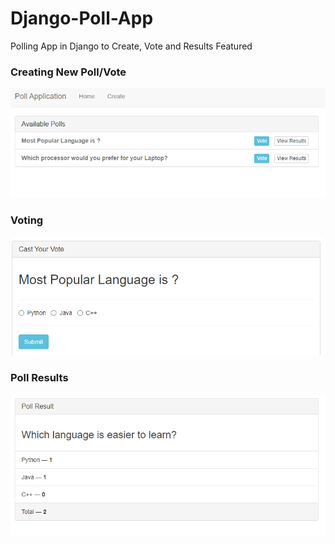 # Django-Poll-App
Polling App in Django to Create, Vote and Results Featured

<h3> Creating New Poll/Vote </h3>

![New Poll](https://raw.githubusercontent.com/Alexeino/Django-Poll-App/master/Home.PNG)

<h3> Voting </h3>

<p align="left">
  <img src="https://raw.githubusercontent.com/Alexeino/Django-Poll-App/master/Vote.PNG" title="hover text">
</p>

<h3> Poll Results </h3>
<p align="left">
  <img src="https://raw.githubusercontent.com/Alexeino/Django-Poll-App/master/results.PNG" title="hover text">
</p>
